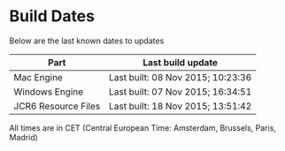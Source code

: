 # Build Dates

Below are the last known dates to updates

Part | Last build update
-----|-----
Mac Engine | Last built: 08 Nov 2015; 10:23:36
Windows Engine | Last built: 07 Nov 2015; 16:34:51
JCR6 Resource Files | Last built: 18 Nov 2015; 13:51:42
All times are in CET (Central European Time: Amsterdam, Brussels, Paris, Madrid)



